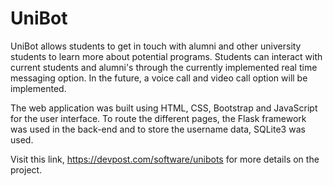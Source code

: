 # UniBot

UniBot allows students to get in touch with alumni and other university students to learn more about potential programs.
Students can interact with current students and alumni's through the currently implemented real time messaging option. In the future, a voice call and video call option will be implemented. 

The web application was built using HTML, CSS, Bootstrap and JavaScript for the user interface. To route the different pages, the Flask framework was used in the back-end and to store the username data, SQLite3 was used.

Visit this link, https://devpost.com/software/unibots for more details on the project.
